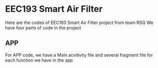 # EEC193 Smart Air Filter
Here are the codes of EEC193 Smart Air Filter project from team RSQ
We have four parts of code in the project
## APP
For APP code, we have a Main acvitivity file and several fragment file for each function we have in the app
